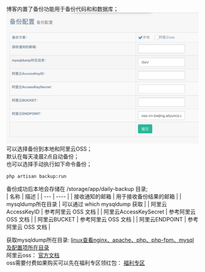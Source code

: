 博客内置了备份功能用于备份代码和和数据库；  
![](./images/23.png)  
可以选择备份到本地和阿里云OSS；  
默认在每天凌晨2点自动备份；  
也可以选择手动执行如下命令备份；  
```bash
php artisan backup:run
```
备份成功后本地会存储在 /storage/app/daily-backup 目录;  
| 名称 | 描述 | 
| --- | ---- |
| 接收通知的邮箱 | 用于接收备份结果的邮箱 | 
| mysqldump所在目录 | 可以通过 which mysqldump 获取 | 
| 阿里云AccessKeyID | 参考阿里云 OSS 文档 | 
| 阿里云AccessKeySecret | 参考阿里云 OSS 文档 | 
| 阿里云BUCKET | 参考阿里云 OSS 文档 | 
| 阿里云ENDPOINT | 参考阿里云 OSS 文档 | 

获取mysqldump所在目录: [linux查看nginx、apache、php、php-fpm、mysql及配置项所在目录](https://baijunyao.com/article/146)  
阿里云oss： [官方文档](https://help.aliyun.com/product/31815.html?spm=5176.7933691.744462.c2.48ed6a56ze8y4p)  
oss需要付费如果购买可以先在福利专区领红包：  [福利专区](https://baijunyao.com/article/171)  